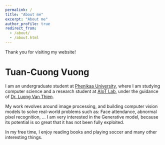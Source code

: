 ```yaml
---
permalink: /
title: "About me"
excerpt: "About me"
author_profile: true
redirect_from: 
  - /about/
  - /about.html
---
```


Thank you for visiting my website!

Tuan-Cuong Vuong
======
I am an undergraduate student at [Phenikaa University](https://phenikaa-uni.edu.vn/en), where I am studying computer science and a research student at [AIoT Lab](https://aiot.phenikaa-uni.edu.vn/), under the guidance of [Dr. Luong Van Thien](https://tvluong.wordpress.com/).

My work revolves around image processing, and building computer vision models to solve real-world problems such as: Face attendance, abnormal pixel recognition, ... I am very interested in the Generative model, because its potential is so great that it has not been fully exploited.

In my free time, I enjoy reading books and playing soccer and many other interesting things.